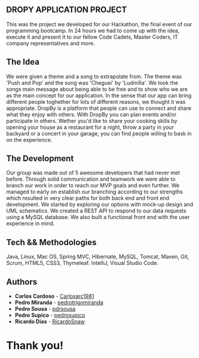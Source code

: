## DROPY APPLICATION PROJECT

This was the project we developed for our Hackathon, the final event of our programming bootcamp.
In 24 hours we had to come up with the idea, execute it and present it to our fellow Code Cadets, Master Coders, IT company representatives and more.

## The Idea

We were given a theme and a song to extrapolate from. The theme was 'Push and Pop' and the song was 'Cheguei' by 'Ludmilla'.
We took the songs main message about being able to be free and to show who we are as the main concept for our application. In the sense that our app can bring different people toghether for lots of different reasons, we thought it was appropriate.
DropBy is a platform that people can use to connect and share what they enjoy with others. With DropBy you can plan events and/or participate in others. Wether you'd like to share your cooking skills by opening your house as a restaurant for a night, throw a party in your backyard or a concert in your garage, you can find people willing to bask in on the experience.

## The Development

Our group was made out of 5 awesome developers that had never met before. Through solid communication and teamwork we were able to branch our work in order to reach our MVP goals and even further.
We managed to early on establish our branching according to our strengths which resulted in very clear paths for both back end and front end development.
We started by exploring our options with mock-up design and UML schematics. We created a REST API to respond to our data requests using a MySQL database. We also built a functional front end with the user experience in mind.

## Tech && Methodologies

Java, Linux, Mac OS, Spring MVC, Hibernate, MySQL, Tomcat, Maven, Git, Scrum, HTML5, CSS3, Thymeleaf.
IntelliJ, Visual Studio Code.

## Authors

* **Carlos Cardoso** - [Carlosarc1981](https://github.com/Carlosarc1981)
* **Pedro Miranda** - [pedrotrigomiranda](https://github.com/pedrotrigomiranda)
* **Pedro Sousa** - [pdrsousa](https://github.com/pdrsousa)
* **Pedro Supico** - [pedrosupico](https://gitlab.com/pedrosupico)
* **Ricardo Dias** - [RicardoSnaw](https://github.com/RicardoSnaw)


# Thank you!
